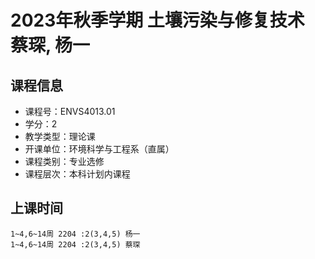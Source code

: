 # 2023年秋季学期 土壤污染与修复技术 蔡琛, 杨一






## 课程信息

- 课程号：ENVS4013.01
- 学分：2
- 教学类型：理论课
- 开课单位：环境科学与工程系（直属）
- 课程类别：专业选修
- 课程层次：本科计划内课程

## 上课时间

```
1~4,6~14周 2204 :2(3,4,5) 杨一
1~4,6~14周 2204 :2(3,4,5) 蔡琛
```

